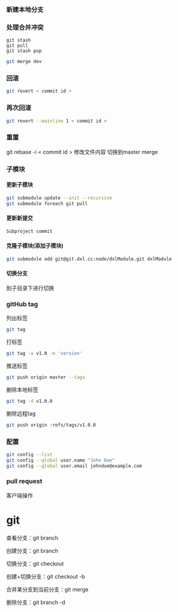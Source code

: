 ### 新建本地分支
### 处理合并冲突
```bach
git stash
git pull
git stash pop
```
```bash
git merge dev
```
### 回滚
```bash
git revert < commit id >
```
### 再次回滚
```bash
git revert --mainline 1 < commit id >
```
### 重置
git rebase -i < commit id >
修改文件内容
切换到master
merge
### 子模块
#### 更新子模块
```bash
git submodule update --init --recursive
git submodule foreach git pull
```
#### 更新新提交
```bash
Subproject commit
```
#### 克隆子模块(添加子模块)
```bash
git submodule add git@git.dxl.cc:node/dxlModule.git dxlModule
```
#### 切换分支
到子目录下进行切换
### gitHub tag
列出标签
```bash
git tag
```
打标签
```bash
git tag -a v1.0 -m 'version'
```
推送标签
```bash
git push origin master --tags 
```
删除本地标签
```bash
git tag -d v1.0.0
```
删除远程tag
```bash 
git push origin :refs/tags/v1.0.0
```

### 配置
```bash
git config --list
git config --global user.name "John Doe"
git config --global user.email johndoe@example.com
```

### pull request
客户端操作

# git
查看分支：git branch

创建分支：git branch <name>

切换分支：git checkout <name>

创建+切换分支：git checkout -b <name>

合并某分支到当前分支：git merge <name>

删除分支：git branch -d <name>